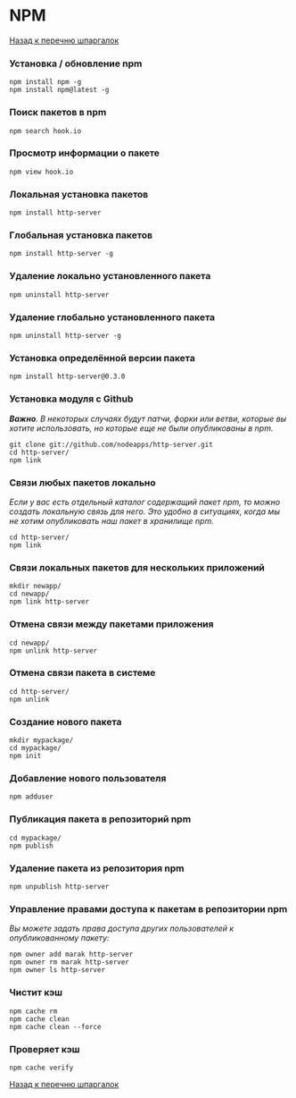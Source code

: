# NPM

[Назад к перечню шпаргалок][back]

### Установка / обновление npm

    npm install npm -g
    npm install npm@latest -g

### Поиск пакетов в npm

    npm search hook.io

### Просмотр информации о пакете

    npm view hook.io

### Локальная установка пакетов

    npm install http-server

### Глобальная установка пакетов

    npm install http-server -g

### Удаление локально установленного пакета

    npm uninstall http-server

### Удаление глобально установленного пакета

    npm uninstall http-server -g

### Установка определённой версии пакета

    npm install http-server@0.3.0

### Установка модуля с Github

***Важно**. В некоторых случаях будут патчи, форки или ветви, которые вы хотите использовать, но которые еще не были
опубликованы в npm.*

    git clone git://github.com/nodeapps/http-server.git
    cd http-server/
    npm link

### Связи любых пакетов локально

*Если у вас есть отдельный каталог содержащий пакет npm, то можно создать локальную связь для него. Это удобно в
ситуациях, когда мы не хотим опубликовать наш пакет в хранилище npm.*

    cd http-server/
    npm link

### Связи локальных пакетов для нескольких приложений

    mkdir newapp/
    cd newapp/
    npm link http-server

### Отмена связи между пакетами приложения

    cd newapp/
    npm unlink http-server

### Отмена связи пакета в системе

    cd http-server/
    npm unlink

### Создание нового пакета

    mkdir mypackage/
    cd mypackage/
    npm init

### Добавление нового пользователя

    npm adduser

### Публикация пакета в репозиторий npm

    cd mypackage/
    npm publish

### Удаление пакета из репозитория npm

    npm unpublish http-server

### Управление правами доступа к пакетам в репозитории npm

*Вы можете задать права доступа других пользователей к опубликованному пакету:*

    npm owner add marak http-server
    npm owner rm marak http-server
    npm owner ls http-server

### Чистит кэш

    npm cache rm
    npm cache clean
    npm cache clean --force

### Проверяет кэш

    npm cache verify

[Назад к перечню шпаргалок][back]

[back]: <https://teratron.github.io/cheatsheet/> "Назад к перечню шпаргалок"
